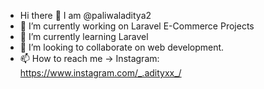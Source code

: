 - Hi there 👋 I am @paliwaladitya2
- 🔭 I’m currently working on Laravel E-Commerce Projects
- 🌱 I’m currently learning Laravel
- 👯 I’m looking to collaborate on web development.
- 📫 How to reach me -> Instagram:  https://www.instagram.com/_.adityxx_/
